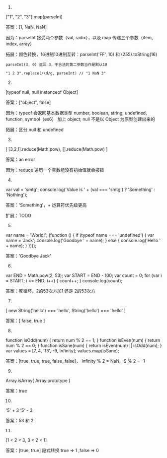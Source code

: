 1. 
["1", "2", "3"].map(parseInt)

答案：[1, NaN, NaN] 

因为：parseInt 接受两个参数（val, radix），以及 map 传递三个参数（item, index, array）

拓展：颜色转换，16进制10进制互转：parseInt('FF', 10) 和 (255).toString(16)

    parseInt(3, 0) 返回 3，不合法的第二参数当作是默认10

    "1 2 3".replace(/\d/g, parseInt) // "1 NaN 3"
2.
[typeof null, null instanceof Object]

答案：["object", false] 

因为：typeof 会返回基本数据类型 number, boolean, string, undefined, function, symbol（es6） 加上 object; null 不是以 Object 为原型创建出来的

拓展：区分 null 和 undefined

3.
[ [3,2,1].reduce(Math.pow), [].reduce(Math.pow) ]

答案：an error

因为：reduce 遍历一个空数组没有初始值就会报错

4.
var val = 'smtg';
console.log('Value is ' + (val === 'smtg') ? 'Something' : 'Nothing');

答案：'Something'，+ 运算符优先级更高

扩展：TODO

5.
var name = 'World!';
(function () {
    if (typeof name === 'undefined') {
        var name = 'Jack';
        console.log('Goodbye ' + name);
    } else {
        console.log('Hello ' + name);
    }
})();

答案：'Goodbye Jack'

6.
var END = Math.pow(2, 53);
var START = END - 100;
var count = 0;
for (var i = START; i <= END; i++) {
    count++;
}
console.log(count);

答案：死循环，2的53次方加1 还是 2的53次方

7.
[ new String('hello') === 'hello', String('hello') === 'hello' ]

答案：[ false, true ]

8.
function isOdd(num) {
    return num % 2 == 1;
}
function isEven(num) {
    return num % 2 == 0;
}
function isSane(num) {
    return isEven(num) || isOdd(num);
}
var values = [7, 4, '13', -9, Infinity];
values.map(isSane);

答案：[true, true, true, false, false]， Infinity % 2 = NaN, -9 % 2 = -1 

9.
Array.isArray( Array.prototype )

答案：true

10.
'5' + 3
'5' - 3

答案：53 和 2

11.
[1 < 2 < 3, 3 < 2 < 1]

答案：[true, true] 隐式转换 true => 1 ,false => 0